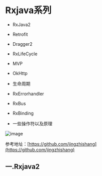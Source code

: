 # Rxjava系列

- RxJava2   

- Retrofit

- Dragger2

- RxLifeCycle

- MVP

- OkHttp

- 生命周期

- RxErrorhandler 

- RxBus

- RxBinding

- 一些操作符以及原理

  

![image](https://github.com/jingzhishang/CommonDevKnowledge/tree/master/xing_image/pkq.jpg)

参考地址：[https://github.com/jingzhishang](https://github.com/jingzhishang)

## 一.Rxjava2

